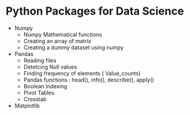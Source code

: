 # Python Packages for Data Science 

* Numpy
    * Numpy Mathematical functions
    * Creating an array of matrix
    * Creating a dummy dataset using numpy
* Pandas
    * Reading files
    * Detetcing Null values
    * Finding frequency of elements ( Value_counts)
    * Pandas functions : head(), info(), describe(), apply()
    * Boolean Indexing
    * Pivot Tables
    * Crosstab
* Matplotlib
